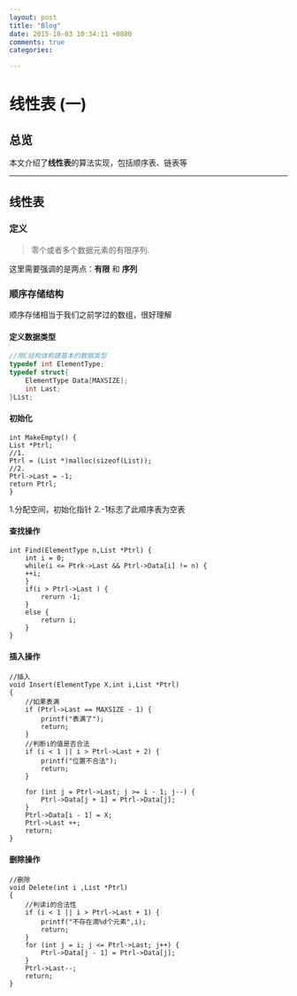 ```yaml
---
layout: post
title: "Blog"
date: 2015-10-03 10:34:11 +0800
comments: true
categories:

---
```



# 线性表 (一)
## 总览
本文介绍了**线性表**的算法实现，包括顺序表、链表等

-------------

## 线性表

### 定义

>零个或者多个数据元素的有限序列.

这里需要强调的是两点：**有限** 和 **序列**

### 顺序存储结构

顺序存储相当于我们之前学过的数组，很好理解

#### 定义数据类型
``` Objective-C
//用C结构体构建基本的数据类型
typedef int ElementType;
typedef struct{
    ElementType Data[MAXSIZE];
    int Last;
}List;
```
#### 初始化

```
int MakeEmpty() {
List *Ptrl;
//1.
Ptrl = (List *)malloc(sizeof(List));
//2.
Ptrl->Last = -1;
return Ptrl;
}
```
1.分配空间，初始化指针
2.-1标志了此顺序表为空表

#### 查找操作
```
int Find(ElementType n,List *Ptrl) {
	int i = 0;
	while(i <= Ptrk->Last && Ptrl->Data[i] != n) {
	++i;
	}
	if(i > Ptrl->Last ) {
		rerurn -1;
	} 
	else {
		return i;
	}
}
```

#### 插入操作
```
//插入
void Insert(ElementType X,int i,List *Ptrl)
{
    //如果表满
    if (Ptrl->Last == MAXSIZE - 1) {
        printf("表满了");
        return;
    }
    //判断i的值是否合法
    if (i < 1 || i > Ptrl->Last + 2) {
        printf("位置不合法");
        return;
    }
    
    for (int j = Ptrl->Last; j >= i - 1; j--) {
        Ptrl->Data[j + 1] = Ptrl->Data[j];
    }
    Ptrl->Data[i - 1] = X;
    Ptrl->Last ++;
    return;
}

```

#### 删除操作

```
//删除
void Delete(int i ,List *Ptrl)
{
    //判读i的合法性
    if (i < 1 || i > Ptrl->Last + 1) {
        printf("不存在滴%d个元素",i);
        return;
    }
    for (int j = i; j <= Ptrl->Last; j++) {
        Ptrl->Data[j - 1] = Ptrl->Data[j];
    }
    Ptrl->Last--;
    return;
}

```
